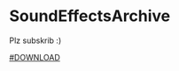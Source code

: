 # SoundEffectsArchive

Plz subskrib :)  

[#DOWNLOAD](https://github.com/Schutzecute/SoundEffectsArchive/releases/download/original/SOUND_EFFECTS_PACK.zip)
